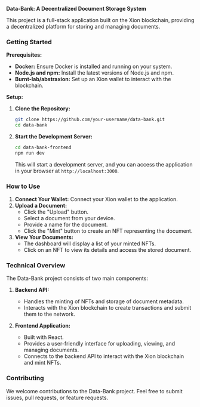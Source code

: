 **Data-Bank: A Decentralized Document Storage System**

This project is a full-stack application built on the Xion blockchain, providing a decentralized platform for storing and managing documents.

### Getting Started

**Prerequisites:**

* **Docker:** Ensure Docker is installed and running on your system.
* **Node.js and npm:** Install the latest versions of Node.js and npm.
* **Burnt-lab/abstraxion:** Set up an Xion wallet to interact with the blockchain.

**Setup:**

1. **Clone the Repository:**
   ```bash
   git clone https://github.com/your-username/data-bank.git
   cd data-bank
   ```

2. **Start the Development Server:**
   ```bash
   cd data-bank-frontend
   npm run dev
   ```

   This will start a development server, and you can access the application in your browser at `http://localhost:3000`.

### How to Use

1. **Connect Your Wallet:**
   Connect your Xion wallet to the application.
2. **Upload a Document:**
   * Click the "Upload" button.
   * Select a document from your device.
   * Provide a name for the document.
   * Click the "Mint" button to create an NFT representing the document.
3. **View Your Documents:**
   * The dashboard will display a list of your minted NFTs.
   * Click on an NFT to view its details and access the stored document.

### Technical Overview

The Data-Bank project consists of two main components:

1. **Backend API:**
   * Handles the minting of NFTs and storage of document metadata.
   * Interacts with the Xion blockchain to create transactions and submit them to the network.

2. **Frontend Application:**
   * Built with React.
   * Provides a user-friendly interface for uploading, viewing, and managing documents.
   * Connects to the backend API to interact with the Xion blockchain and mint NFTs.

### Contributing

We welcome contributions to the Data-Bank project. Feel free to submit issues, pull requests, or feature requests.
